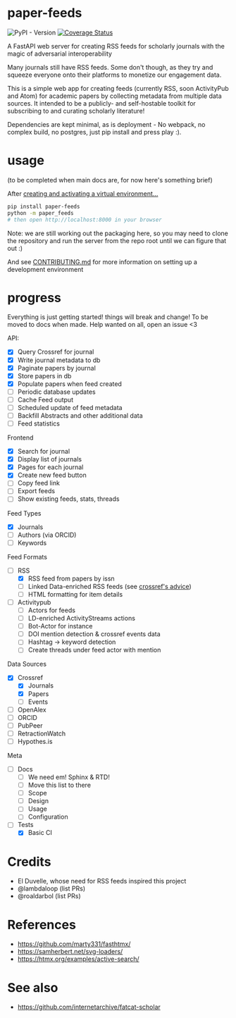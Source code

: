 # paper-feeds

![PyPI - Version](https://img.shields.io/pypi/v/paper-feeds)
[![Coverage Status](https://coveralls.io/repos/github/sneakers-the-rat/paper-feeds/badge.svg)](https://coveralls.io/github/sneakers-the-rat/paper-feeds)

A FastAPI web server for creating RSS feeds for scholarly journals with the magic of adversarial interoperability

Many journals still have RSS feeds. Some don't though, as they try
and squeeze everyone onto their platforms to monetize our 
engagement data.

This is a simple web app for creating feeds (currently RSS, soon ActivityPub and Atom) for academic papers by
collecting metadata from multiple data sources. It intended to be a publicly- and self-hostable
toolkit for subscribing to and curating scholarly literature!

Dependencies are kept minimal, as
is deployment - No webpack, no complex build, no postgres,
just pip install and press play :).

# usage

(to be completed when main docs are, for now here's something brief)

After [creating and activating a virtual environment...](https://packaging.python.org/en/latest/guides/installing-using-pip-and-virtual-environments/#creating-a-virtual-environment)

```bash
pip install paper-feeds
python -m paper_feeds
# then open http://localhost:8000 in your browser
```

Note: we are still working out the packaging here, so you may
need to clone the repository and run the server from the repo
root until we can figure that out :)

And see [CONTRIBUTING.md](./CONTRIBUTING.md) for more information on setting up
a development environment

# progress

Everything is just getting started! things will break and change! To be moved to docs when made. Help wanted on all, open an issue <3

API:
- [x] Query Crossref for journal
- [x] Write journal metadata to db
- [x] Paginate papers by journal
- [x] Store papers in db
- [x] Populate papers when feed created
- [ ] Periodic database updates
- [ ] Cache Feed output
- [ ] Scheduled update of feed metadata
- [ ] Backfill Abstracts and other additional data
- [ ] Feed statistics

Frontend
- [x] Search for journal
- [x] Display list of journals
- [x] Pages for each journal
- [x] Create new feed button
- [ ] Copy feed link
- [ ] Export feeds
- [ ] Show existing feeds, stats, threads

Feed Types
- [x] Journals
- [ ] Authors (via ORCID)
- [ ] Keywords

Feed Formats
- [ ] RSS
  - [x] RSS feed from papers by issn
  - [ ] Linked Data-enriched RSS feeds (see [crossref's advice](http://oxford.crossref.org/best_practice/rss/))
  - [ ] HTML formatting for item details
- [ ] Activitypub
  - [ ] Actors for feeds
  - [ ] LD-enriched ActivityStreams actions
  - [ ] Bot-Actor for instance
  - [ ] DOI mention detection & crossref events data
  - [ ] Hashtag -> keyword detection
  - [ ] Create threads under feed actor with mention

Data Sources
- [x] Crossref
  - [x] Journals
  - [x] Papers
  - [ ] Events
- [ ] OpenAlex
- [ ] ORCID
- [ ] PubPeer
- [ ] RetractionWatch
- [ ] Hypothes.is

Meta
- [ ] Docs
  - [ ] We need em! Sphinx & RTD!
  - [ ] Move this list to there
  - [ ] Scope
  - [ ] Design
  - [ ] Usage
  - [ ] Configuration
- [ ] Tests
  - [x] Basic CI

# Credits
- El Duvelle, whose need for RSS feeds inspired this project
- @lambdaloop (list PRs)
- @roaldarbol (list PRs)

# References

- https://github.com/marty331/fasthtmx/
- https://samherbert.net/svg-loaders/
- https://htmx.org/examples/active-search/

# See also

- https://github.com/internetarchive/fatcat-scholar
